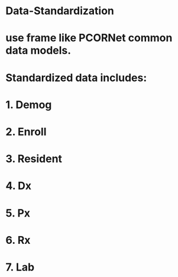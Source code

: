 # Data-Standardization
# use frame like PCORNet common data models.
# Standardized data includes:
# 1. Demog
# 2. Enroll
# 3. Resident
# 4. Dx
# 5. Px
# 6. Rx
# 7. Lab
